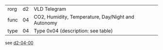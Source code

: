 
|    |   |   |
| -- | - | - |
| rorg | d2 | VLD Telegram |
| func | 04 | CO2, Humidity, Temperature, Day/Night and Autonomy |
| type | 04 | Type 0x04 (description: see table) |

see [d2-04-00](d2-04-00.md)
  